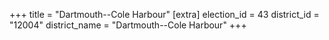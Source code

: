 +++
title = "Dartmouth--Cole Harbour"
[extra]
election_id = 43
district_id = "12004"
district_name = "Dartmouth--Cole Harbour"
+++
